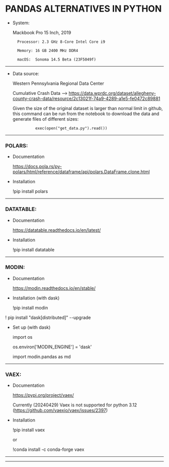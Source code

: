 # PANDAS ALTERNATIVES IN PYTHON

- System: 

    Mackbook Pro 15 Inch, 2019 
        
        Processor: 2.3 GHz 8-Core Intel Core i9
        
        Memory: 16 GB 2400 MHz DDR4
        
        macOS:  Sonoma 14.5 Beta (23F5049f)

____

- Data source: 

    Western Pennsylvania Regional Data Center

    Cumulative Crash Data -->  https://data.wprdc.org/dataset/allegheny-county-crash-data/resource/2c13021f-74a9-4289-a1e5-fe0472c89881

    Given the size of the original dataset is larger than normal limit in github, this command can be run from the notebook to download the data and generate files of different sizes: 

                exec(open("get_data.py").read()) 
____

### __POLARS__:

- Documentation 

    https://docs.pola.rs/py-polars/html/reference/dataframe/api/polars.DataFrame.clone.html

- Installation

    !pip install polars

______ 

### __DATATABLE__:

- Documentation 

    https://datatable.readthedocs.io/en/latest/


- Installation 

    !pip install datatable

____
### __MODIN__:

- Documentation 

    https://modin.readthedocs.io/en/stable/

- Installation (with dask)

    !pip install modin

!   pip install "dask[distributed]" --upgrade

- Set up (with dask)

    import os

    os.environ['MODIN_ENGINE'] = 'dask'

    import modin.pandas as md
____

### __VAEX__:

- Documentation 

    https://pypi.org/project/vaex/

    Currently (20240429) Vaex is not supported for python 3.12 (https://github.com/vaexio/vaex/issues/2397)
    
- Installation

    !pip install vaex

    or 

    !conda install -c conda-forge vaex

_____
________
